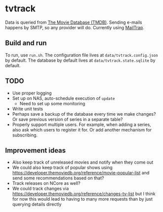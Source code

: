 # tvtrack

Data is queried from [The Movie Database (TMDB)](https://www.themoviedb.org/).
Sending e-mails happens by SMTP, so any provider will do. Currently using [MailTrap](https://mailtrap.io/).

## Build and run

To run, use `run.sh`.
The configuration file lives at `data/tvtrack.config.json` by default.
The database by default lives at `data/tvtrack.state.sqlite` by default.

## TODO

- Use proper logging
- Set up on NAS, auto-schedule execution of `update`
    - Need to set up some monitoring
- Write unit tests
- Perhaps save a backup of the database every time we make changes? Or save previous version of series in a separate table?
- Properly support multiple users. For example, when adding a series, also ask which users to register it for. Or add another mechanism for subscribing.

## Improvement ideas

- Also keep track of unreleased movies and notify when they come out
- We could also keep track of popular shows using https://developer.themoviedb.org/reference/movie-popular-list and send some recommendations based on that?
- Track releases on NCore as well?
- We could track changes via https://developer.themoviedb.org/reference/changes-tv-list but I think for now this would lead to having to many more requests than by just querying details directly
